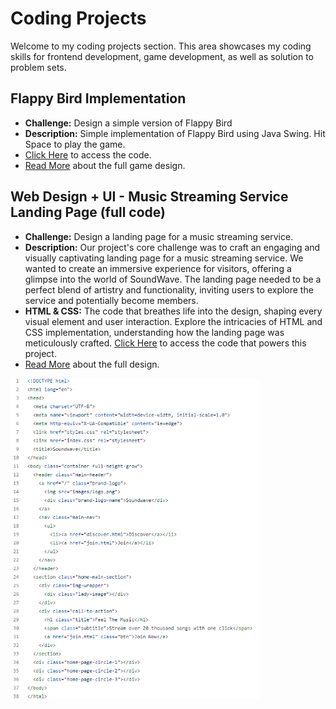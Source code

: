 # Coding Projects

Welcome to my coding projects section. This area showcases my coding skills for frontend development, game development, as well as solution to problem sets.

## Flappy Bird Implementation
- **Challenge:** Design a simple version of Flappy Bird
- **Description:** Simple implementation of Flappy Bird using Java Swing. Hit Space to play the game.
- [Click Here](https://github.com/hansieso/Portfolio/tree/main/coding/project1) to access the code. 
- [Read More](https://github.com/hansieso/Portfolio/blob/main/design/project1.md) about the full game design.


## Web Design + UI - Music Streaming Service Landing Page (full code) 
- **Challenge:** Design a landing page for a music streaming service.
- **Description:** Our project's core challenge was to craft an engaging and visually captivating landing page for a music streaming service. We wanted to create an immersive experience for visitors, offering a glimpse into the world of SoundWave. The landing page needed to be a perfect blend of artistry and functionality, inviting users to explore the service and potentially become members.
- **HTML & CSS:** The code that breathes life into the design, shaping every visual element and user interaction. Explore the intricacies of HTML and CSS implementation, understanding how the landing page was meticulously crafted. [Click Here](https://github.com/hansieso/Portfolio/tree/main/coding/project1) to access the code that powers this project.
- [Read More](https://github.com/hansieso/Portfolio/blob/d5569fba2703a4ee15fa3602876c61f80e5cc2cf/design/project1.md) about the full design.

<img src="https://github.com/hansieso/Portfolio/blob/33c699c6e72f48223be60e1d90509e77f1ce3b05/Github%20Portfolio%20Pictures/code1.png" alt="html code1" width="400">

